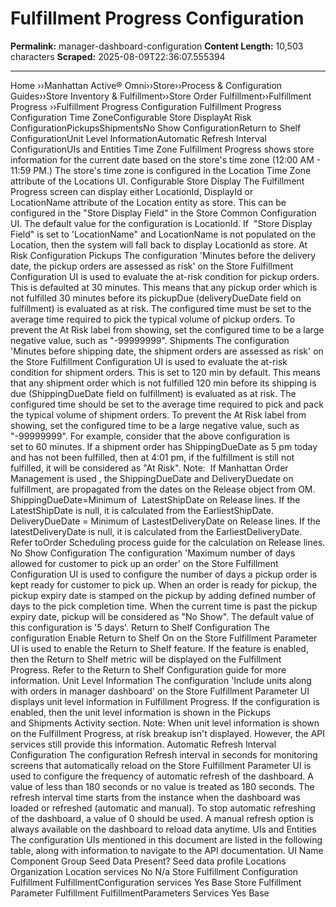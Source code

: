 # Fulfillment Progress Configuration

**Permalink:** manager-dashboard-configuration
**Content Length:** 10,503 characters
**Scraped:** 2025-08-09T22:36:07.555394

---

Home &rsaquo;&rsaquo;Manhattan Active® Omni&rsaquo;&rsaquo;Store&rsaquo;&rsaquo;Process & Configuration Guides&rsaquo;&rsaquo;Store Inventory & Fulfillment&rsaquo;&rsaquo;Store Order Fulfillment&rsaquo;&rsaquo;Fulfillment Progress ››Fulfillment Progress Configuration Fulfillment Progress Configuration Time ZoneConfigurable Store DisplayAt Risk ConfigurationPickupsShipmentsNo Show ConfigurationReturn to Shelf ConfigurationUnit Level InformationAutomatic Refresh Interval ConfigurationUIs and Entities Time Zone Fulfillment Progress&nbsp;shows store information for the current date based on the store's time zone (12:00 AM - 11:59 PM.) The store's time zone is configured in the Location Time Zone attribute of the Locations UI. Configurable Store Display The Fulfillment Progress screen&nbsp;can display either LocationId, DisplayId or LocationName&nbsp;attribute of the Location entity as store. This&nbsp;can be configured in the "Store Display Field" in the&nbsp;Store Common Configuration UI. The default value for the configuration&nbsp;is LocationId. If &nbsp;"Store Display Field" is set to 'LocationName" and LocationName is not populated on the Location, then the system will fall back to display LocationId as store. At Risk Configuration Pickups The configuration 'Minutes before the delivery date, the pickup orders are assessed as risk' on the Store&nbsp;Fulfillment Configuration UI&nbsp;is used to evaluate the at-risk&nbsp;condition for pickup orders. This is defaulted&nbsp;at 30 minutes. This means that any pickup order which is not fulfilled 30 minutes before its pickupDue (deliveryDueDate field on fulfillment) is evaluated as at risk.&nbsp;The configured time&nbsp;must be set to the average time required to pick the typical volume of pickup orders. To prevent the At Risk label from showing, set the configured time to be a large negative value, such as "-99999999". Shipments The configuration 'Minutes before shipping date, the shipment orders are assessed as risk'&nbsp;on the Store&nbsp;Fulfillment Configuration UI&nbsp;is used to evaluate the at-risk condition for shipment orders. This is set to 120 min&nbsp;by default. This means that any shipment order which is not fulfilled 120 min&nbsp;before its shipping is due (ShippingDueDate field on fulfillment) is evaluated as at risk. The configured time should be set to the average time required to pick and pack the typical volume of shipment orders.&nbsp;To prevent the At Risk label from showing, set the configured time to be a large negative value, such as "-99999999". For example, consider that the above configuration is set&nbsp;to&nbsp;60 minutes. If&nbsp;a shipment order&nbsp;has ShippingDueDate&nbsp;as 5 pm today and has not been fulfilled, then at 4:01 pm, if the fulfillment is still not fulfilled, it will be considered as "At Risk". Note: &nbsp;If Manhattan Order Management is used , the ShippingDueDate and DeliveryDuedate on fulfillment, are propagated&nbsp;from the dates on the Release object from OM. ShippingDueDate=Minimum of&nbsp;&nbsp;LatestShipDate&nbsp;on Release lines. If the LatestShipDate is null, it is calculated from the&nbsp;EarliestShipDate. DeliveryDueDate = Minimum of LastestDeliveryDate on&nbsp;Release lines. If the latestDeliveryDate is null, it is calculated from the EarliestDeliveryDate. Refer toOrder Scheduling process guide for the calculation on Release lines. No Show Configuration The configuration 'Maximum number of days allowed for customer to pick up an order'&nbsp;on the Store Fulfillment Configuration UI is used to configure the number of days a pickup order is kept ready for customer to pick up. When an order is ready for&nbsp;pickup, the pickup expiry date is stamped on the pickup by adding defined number of days to the pick completion time. When the current time is past the pickup expiry date, pickup will be considered as "No Show". The default value of this configuration is '5 days'. Return to Shelf Configuration The configuration Enable Return to Shelf On&nbsp;on the Store Fulfillment Parameter UI is used to enable the Return to Shelf feature. If the feature is enabled, then the Return to Shelf metric will be displayed on the Fulfillment Progress.&nbsp;Refer to the Return to Shelf&nbsp;Configuration&nbsp;guide for more information. Unit Level Information The configuration 'Include units along with orders in manager dashboard'&nbsp;on the Store Fulfillment Parameter UI displays&nbsp;unit level information in Fulfillment Progress. If the configuration is enabled, then the unit&nbsp;level information is shown in the Pickups and&nbsp;Shipments Activity section. Note: When unit level information is shown on the Fulfillment Progress, at risk breakup isn't displayed. However, the API services still provide this information. Automatic Refresh Interval Configuration The configuration&nbsp;Refresh interval in seconds for monitoring screens that automatically reload&nbsp;on the Store Fulfillment Parameter UI is used to configure the frequency of&nbsp;automatic refresh of the dashboard. A value of less than 180 seconds or no value is treated as 180 seconds. The refresh interval time starts from the instance when the dashboard was loaded or refreshed (automatic and manual).&nbsp;To stop automatic refreshing of the dashboard, a value of 0 should be used. A manual refresh option is always available on the dashboard&nbsp;to reload data anytime. UIs and Entities The configuration UIs mentioned in this document are listed&nbsp;in the following table,&nbsp;along with information to&nbsp;navigate&nbsp;to the API documentation. UI Name Component Group Seed Data Present? Seed data profile Locations Organization Location services No N/a Store Fulfillment Configuration Fulfillment FulfillmentConfiguration&nbsp;services Yes Base Store Fulfillment Parameter Fulfillment FulfillmentParameters Services Yes Base